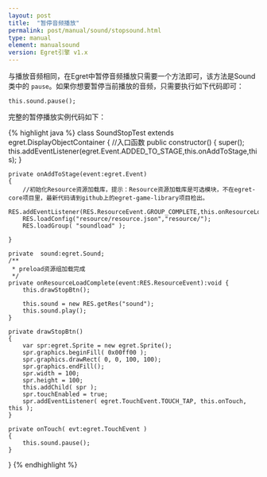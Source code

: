 ```yaml
---
layout: post
title:  "暂停音频播放"
permalink: post/manual/sound/stopsound.html
type: manual
element: manualsound
version: Egret引擎 v1.x
---
```


与播放音频相同，在Egret中暂停音频播放只需要一个方法即可，该方法是Sound类中的 `pause`。如果你想要暂停当前播放的音频，只需要执行如下代码即可：

`this.sound.pause();`

完整的暂停播放实例代码如下：


{% highlight java  %}
class SoundStopTest extends egret.DisplayObjectContainer
{
    //入口函数
    public constructor()
    {
        super();
        this.addEventListener(egret.Event.ADDED_TO_STAGE,this.onAddToStage,this);
    }

    private onAddToStage(event:egret.Event)
    {
        //初始化Resource资源加载库，提示：Resource资源加载库是可选模块，不在egret-core项目里，最新代码请到github上的egret-game-library项目检出。
        RES.addEventListener(RES.ResourceEvent.GROUP_COMPLETE,this.onResourceLoadComplete,this);
        RES.loadConfig("resource/resource.json","resource/");
        RES.loadGroup( "soundload" );

    }

    private  sound:egret.Sound;
    /**
     * preload资源组加载完成
     */
    private onResourceLoadComplete(event:RES.ResourceEvent):void {
        this.drawStopBtn();

        this.sound = new RES.getRes("sound");
        this.sound.play();
    }

    private drawStopBtn()
    {
        var spr:egret.Sprite = new egret.Sprite();
        spr.graphics.beginFill( 0x00ff00 );
        spr.graphics.drawRect( 0, 0, 100, 100);
        spr.graphics.endFill();
        spr.width = 100;
        spr.height = 100;
        this.addChild( spr );
        spr.touchEnabled = true;
        spr.addEventListener( egret.TouchEvent.TOUCH_TAP, this.onTouch, this );
    }

    private onTouch( evt:egret.TouchEvent )
    {
        this.sound.pause();
    }
}
{% endhighlight %}
